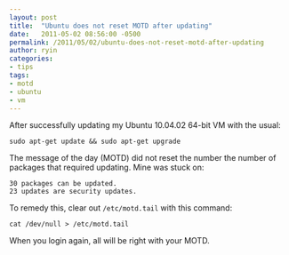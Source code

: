 ```yaml
---
layout: post
title:  "Ubuntu does not reset MOTD after updating"
date:   2011-05-02 08:56:00 -0500
permalink: /2011/05/02/ubuntu-does-not-reset-motd-after-updating
author: ryin
categories:
- tips
tags:
- motd
- ubuntu
- vm
---
```

After successfully updating my Ubuntu 10.04.02 64-bit VM with the usual:

    sudo apt-get update && sudo apt-get upgrade

The message of the day (MOTD) did not reset the number the number of packages that required updating. Mine was stuck on:

    30 packages can be updated.
    23 updates are security updates.

To remedy this, clear out ``/etc/motd.tail`` with this command:

    cat /dev/null > /etc/motd.tail

When you login again, all will be right with your MOTD.
